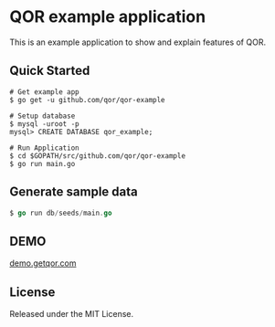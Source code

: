 # QOR example application

This is an example application to show and explain features of QOR.

## Quick Started

```shell
# Get example app
$ go get -u github.com/qor/qor-example

# Setup database
$ mysql -uroot -p
mysql> CREATE DATABASE qor_example;

# Run Application
$ cd $GOPATH/src/github.com/qor/qor-example
$ go run main.go
```

## Generate sample data

```go
$ go run db/seeds/main.go
```

## DEMO

[demo.getqor.com](http://demo.getqor.com/admin)

## License

Released under the MIT License.
